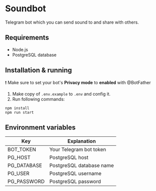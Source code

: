 # Soundbot

Telegram bot which you can send sound to and share with others.

## Requirements

- Node.js
- PostgreSQL database

## Installation & running

❗️ Make sure to set your bot's **Privacy mode** to **enabled** with @BotFather

1. Make copy of `.env.example` to `.env` and config it.
2. Run following commands:

```
npm install
npm run start
```

## Environment variables

| Key         | Explanation              |
| ----------- | ------------------------ |
| BOT_TOKEN   | Your Telegram bot token  |
| PG_HOST     | PostgreSQL host          |
| PG_DATABASE | PostgreSQL database name |
| PG_USER     | PostgreSQL username      |
| PG_PASSWORD | PostgreSQL password      |
